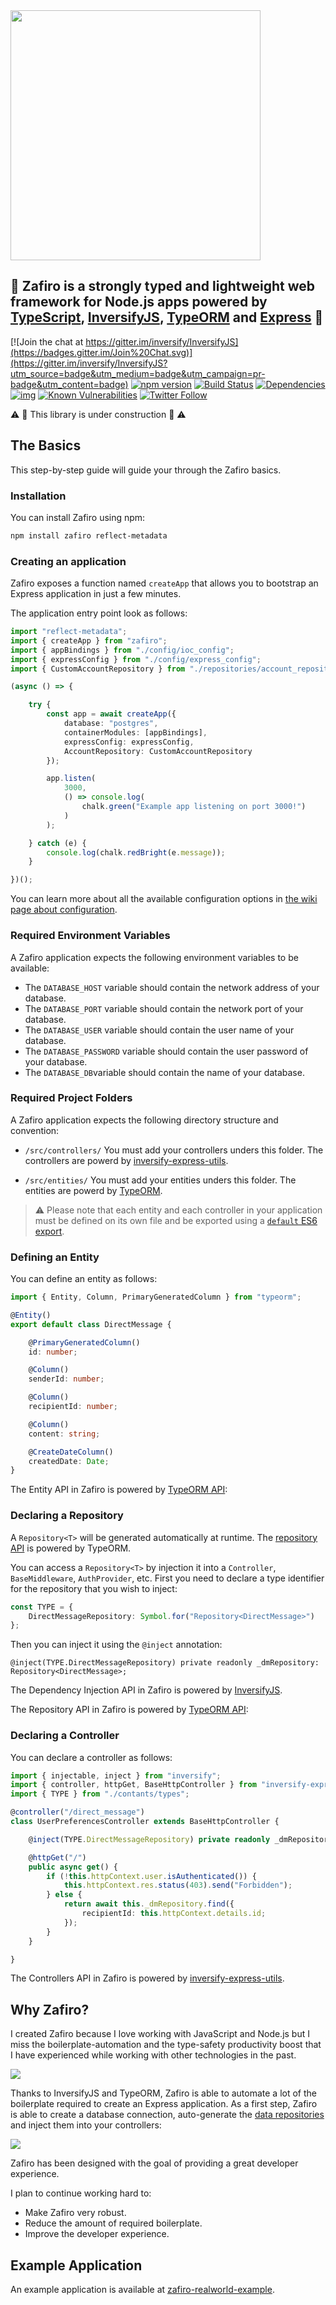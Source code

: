 <img width="400" src="./assets/logo.png" />

## :gem: Zafiro is a strongly typed and lightweight web framework for Node.js apps powered by [TypeScript](https://github.com/microsoft/typescript), [InversifyJS](https://github.com/inversify/InversifyJS), [TypeORM](https://github.com/typeorm/typeorm) and [Express](https://github.com/expressjs/express) :rocket:

[![Join the chat at https://gitter.im/inversify/InversifyJS](https://badges.gitter.im/Join%20Chat.svg)](https://gitter.im/inversify/InversifyJS?utm_source=badge&utm_medium=badge&utm_campaign=pr-badge&utm_content=badge)
[![npm version](https://badge.fury.io/js/zafiro.svg)](http://badge.fury.io/js/zafiro)
[![Build Status](https://travis-ci.org/remojansen/zafiro.svg?branch=master)](https://travis-ci.org/remojansen/zafiro)
[![Dependencies](https://david-dm.org/remojansen/zafiro.svg)](https://david-dm.org/remojansen/zafiro#info=dependencies)
[![img](https://david-dm.org/remojansen/zafiro/dev-status.svg)](https://david-dm.org/remojansen/zafiro/#info=devDependencies)
[![Known Vulnerabilities](https://snyk.io/test/github/remojansen/zafiro/badge.svg)](https://snyk.io/test/github/remojansen/zafiro)
[![Twitter Follow](https://img.shields.io/twitter/follow/InversifyJS.svg?style=flat&maxAge=86400)](https://twitter.com/inversifyjs)

:warning: :construction: This library is under construction :construction: :warning:

## The Basics

This step-by-step guide will guide your through the Zafiro basics.

### Installation

You can install Zafiro using npm:

```sh
npm install zafiro reflect-metadata
```

### Creating an application

Zafiro exposes a function named `createApp` that allows you to bootstrap an Express application in just a few minutes.

The application entry point look as follows:

```ts
import "reflect-metadata";
import { createApp } from "zafiro";
import { appBindings } from "./config/ioc_config";
import { expressConfig } from "./config/express_config";
import { CustomAccountRepository } from "./repositories/account_repository";

(async () => {

    try {
        const app = await createApp({
            database: "postgres",
            containerModules: [appBindings],
            expressConfig: expressConfig,
            AccountRepository: CustomAccountRepository
        });

        app.listen(
            3000,
            () => console.log(
                chalk.green("Example app listening on port 3000!")
            )
        );

    } catch (e) {
        console.log(chalk.redBright(e.message));
    }

})();
```

You can learn more about all the available configuration options in [the wiki page about configuration](./wiki/config.md).

### Required Environment Variables

A Zafiro application expects the following environment variables to be available:

- The `DATABASE_HOST` variable should contain the network address of your database.
- The `DATABASE_PORT` variable should contain the network port of your database.
- The `DATABASE_USER` variable should contain the user name of your database.
- The `DATABASE_PASSWORD` variable should contain the user password of your database.
- The `DATABASE_DB`variable should contain the name of your database.

### Required Project Folders

A Zafiro application expects the following directory structure and convention:

- `/src/controllers/` You must add your controllers unders this folder. The controllers are powerd by [inversify-express-utils](https://github.com/inversify/inversify-express-utils).

- `/src/entities/` You must add your entities unders this folder. The entities are powerd by [TypeORM](https://github.com/typeorm/typeorm).

> :warning: Please note that each entity and each controller in your application must be defined on its own file and be exported using a [`default` ES6 export](https://developer.mozilla.org/en-US/docs/Web/JavaScript/Reference/Statements/export#Using_the_default_export).

### Defining an Entity

You can define an entity as follows:

```ts
import { Entity, Column, PrimaryGeneratedColumn } from "typeorm";

@Entity()
export default class DirectMessage {

    @PrimaryGeneratedColumn()
    id: number;

    @Column()
    senderId: number;

    @Column()
    recipientId: number;

    @Column()
    content: string;

    @CreateDateColumn()
    createdDate: Date;
}
```

The Entity API in Zafiro is powered by [TypeORM API](https://github.com/typeorm/typeorm#create-an-entity):

### Declaring a Repository<T>

A `Repository<T>` will be generated automatically at runtime. The [repository API](https://github.com/typeorm/typeorm#loading-from-the-database) is powered by TypeORM.

You can access a `Repository<T>` by injection it into a `Controller`, `BaseMiddleware`, `AuthProvider`, etc. First you need to declare a type identifier for the repository that you wish to inject:

```ts
const TYPE = {
    DirectMessageRepository: Symbol.for("Repository<DirectMessage>")
};
```

Then you can inject it using the `@inject` annotation:

```t
@inject(TYPE.DirectMessageRepository) private readonly _dmRepository: Repository<DirectMessage>;
```

The Dependency Injection API in Zafiro is powered by [InversifyJS](https://github.com/inversify/InversifyJS).

The Repository API in Zafiro is powered by [TypeORM API](https://github.com/typeorm/typeorm#create-an-entity):

### Declaring a Controller

You can declare a controller as follows:

```ts
import { injectable, inject } from "inversify";
import { controller, httpGet, BaseHttpController } from "inversify-express-utils";
import { TYPE } from "./contants/types";

@controller("/direct_message")
class UserPreferencesController extends BaseHttpController {

    @inject(TYPE.DirectMessageRepository) private readonly _dmRepository: Repository<DirectMessage>;

    @httpGet("/")
    public async get() {
        if (!this.httpContext.user.isAuthenticated()) {
            this.httpContext.res.status(403).send("Forbidden");
        } else {
            return await this._dmRepository.find({
                recipientId: this.httpContext.details.id;
            });
        }
    }

}
```

The Controllers API in Zafiro is powered by [inversify-express-utils](https://github.com/inversify/inversify-express-utils).

## Why Zafiro?

I created Zafiro because I love working with JavaScript and Node.js but I miss the boilerplate-automation and the type-safety productivity boost that I have experienced while working with other technologies in the past.

![](/assets/joke.png)

Thanks to InversifyJS and TypeORM, Zafiro is able to automate a lot of the boilerplate required to create an Express application. As a first step, Zafiro is able to create a database connection, auto-generate the [data repositories](https://msdn.microsoft.com/en-us/library/ff649690.aspx) and inject them into your controllers:

![](./assets/out.png)

Zafiro has been designed with the goal of providing a great developer experience.

I plan to continue working hard to: 

- Make Zafiro very robust.
- Reduce the amount of required boilerplate.
- Improve the developer experience.

## Example Application

An example application is available at [zafiro-realworld-example](https://github.com/remojansen/zafiro-realworld-example).
